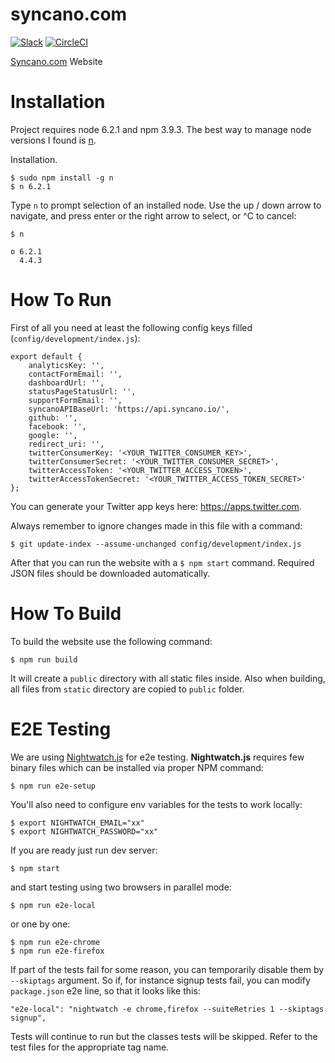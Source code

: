 # syncano.com
[![Slack](https://img.shields.io/badge/chat-on_slack-blue.svg)](https://www.syncano.io/slack-invite/)
[![CircleCI](https://circleci.com/gh/Syncano/syncano.com/tree/master.svg?style=shield)](https://circleci.com/gh/Syncano/syncano.com/tree/master)

[Syncano.com](https://www.syncano.io/) Website

# Installation

Project requires node 6.2.1 and npm 3.9.3. The best way to manage node versions
I found is [n](https://github.com/tj/n).

Installation.

    $ sudo npm install -g n
    $ n 6.2.1

Type `n` to prompt selection of an installed node.
Use the up / down arrow to navigate, and press enter or the right arrow to select, or ^C to cancel:

    $ n

    ο 6.2.1
      4.4.3

# How To Run

First of all you need at least the following config keys filled (`config/development/index.js`):

    export default {
        analyticsKey: '',
        contactFormEmail: '',
        dashboardUrl: '',
        statusPageStatusUrl: '',
        supportFormEmail: '',
        syncanoAPIBaseUrl: 'https://api.syncano.io/',
        github: '',
        facebook: '',
        google: '',
        redirect_uri: '',
        twitterConsumerKey: '<YOUR_TWITTER_CONSUMER_KEY>',
        twitterConsumerSecret: '<YOUR_TWITTER_CONSUMER_SECRET>',
        twitterAccessToken: '<YOUR_TWITTER_ACCESS_TOKEN>',
        twitterAccessTokenSecret: '<YOUR_TWITTER_ACCESS_TOKEN_SECRET>'
    };

You can generate your Twitter app keys here: https://apps.twitter.com.

Always remember to ignore changes made in this file with a command:

    $ git update-index --assume-unchanged config/development/index.js

After that you can run the website with a `$ npm start` command. Required JSON files should be downloaded automatically.

# How To Build

To build the website use the following command:

    $ npm run build

It will create a `public` directory with all static files inside. Also when building, all files from `static` directory
are copied to `public` folder.

# E2E Testing

We are using [Nightwatch.js](http://nightwatchjs.org/) for e2e testing.
**Nightwatch.js** requires few binary files which can be installed via proper NPM command:

    $ npm run e2e-setup

You'll also need to configure env variables for the tests to work locally:

    $ export NIGHTWATCH_EMAIL="xx"
    $ export NIGHTWATCH_PASSWORD="xx"

If you are ready just run dev server:

    $ npm start

and start testing using two browsers in parallel mode:

    $ npm run e2e-local

or one by one:

    $ npm run e2e-chrome
    $ npm run e2e-firefox

If part of the tests fail for some reason, you can temporarily disable them by `--skiptags` argument. So if, for instance signup tests fail, you can modify `package.json` e2e line, so that it looks like this:

    "e2e-local": "nightwatch -e chrome,firefox --suiteRetries 1 --skiptags signup",

Tests will continue to run but the classes tests will be skipped. Refer to the test files for the appropriate tag name.
